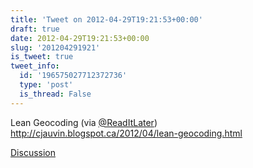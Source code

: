 ```yaml
---
title: 'Tweet on 2012-04-29T19:21:53+00:00'
draft: true
date: 2012-04-29T19:21:53+00:00
slug: '201204291921'
is_tweet: true
tweet_info:
  id: '196575027712372736'
  type: 'post'
  is_thread: False
---
```




Lean Geocoding (via [@ReadItLater](https://x.com/ReadItLater)) <http://cjauvin.blogspot.ca/2012/04/lean-geocoding.html>

[Discussion](https://x.com/sytelus/status/196575027712372736)
